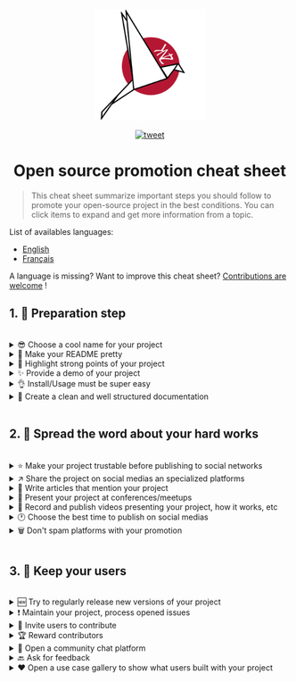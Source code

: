 <p align="center">
    <img alt="oss image" src="./imgs/zoss-logo.svg" height="200px" width="200px">
</p>

<p align="center">
  <a href="https://twitter.com/intent/tweet?text=How%20to%20promote%20your%20open-source%20projects&url=https://github.com/zenika-open-source/open-source-promotion-cheat-sheet&hashtags=OpenSource,CheatSheet">
    <img alt="tweet" src="https://img.shields.io/twitter/url/https/twitter?label=Share%20on%20twitter&style=social" target="_blank" />
  </a>
</p>

<h1 align="center">Open source promotion cheat sheet </h1>


> This cheat sheet summarize important steps you should follow to promote your open-source project in the best conditions. You can click items to expand and get more information from a topic. 

List of availables languages:

- [English](./README.md)
- [Français](./README-fr.md)

A language is missing? Want to improve this cheat sheet? [Contributions are welcome](./CONTRIBUTING.md) !

## 1. 🎢 Preparation step

<br />

<details>
<summary>😎 Choose a cool name for your project</summary>
<p>

> Choose a name users can easily remember.

</p>
</details>

<details>
<summary>💅 Make your README pretty</summary>
<p>

> README is the first thing your vistors will see. Make it simple, pretty and easy to read. [Here is a list of beautiful READMEs](https://github.com/matiassingers/awesome-readme).

</p>
</details>

<details>
<summary>💪 Highlight strong points of your project </summary>
<p>

> Identify your project strengths and make sure visitors see them at first.

</p>
</details>

<details>
<summary>✨ Provide a demo of your project</summary>
<p>

> Vistors will want to quickly understand the purpose of your project, how it works and how to use it. Providing a demo is the best way to satisfy users. It could be:
>
>  - An animated GIF demonstrating how your project works
>  - A link to a live demo

</p>
</details>

<details>
<summary>👌 Install/Usage must be super easy</summary>
<p>

> You'll probably lost visitors if your project is not user friendly.

</p>
</details>

<details>
<summary>📘 Create a clean and well structured documentation</summary>
<p>

> Creating a good documentation is probably the most important step. If you have a small documentation, you can include it within your README. Otherwise, you should probably host it in a separate website. Some open-source projects like [vuepress](https://v1.vuepress.vuejs.org) helps you creating clean documentations in a simple way.

 </p>
</details>

<br />

## 2. 📢 Spread the word about your hard works

<br />

<details>
<summary>⭐ Make your project trustable before publishing to social networks</summary>
<p>

> Most visitors will check how many stars the project got before considering using it. A minimum amount of stars makes your project more trustable than a project with zero star. This is why you should ask people you know to support your project before doing a public announcement on social medias.

</p>
</details>

<details>
<summary>↗️ Share the project on social medias an specialized platforms</summary>
<p>

> Tell the world about your awesome work! Publish on social medias and specialized platforms:
>
> - [Twitter](https://twitter.com)
> - [Linkedin](https://www.linkedin.com/)
> - [Facebook](https://www.facebook.com/)
> - [Reddit](https://www.reddit.com/)
> - [Dev.to](https://dev.to/)
> - [Lobsters](https://lobste.rs/)
> - [Hacker News](https://news.ycombinator.com/)
> - [Product Hunt](https://www.producthunt.com/)
> - [Beta page](https://betapage.co/)
> - [Human Coders](https://news.humancoders.com/)

</p>
</details>

<details>
<summary>📃 Write articles that mention your project</summary>
<p>

> Write articles about your project. Purpose can be the technical stack you used, how your project works, problems you encountered, etc. Post to publishing platforms:
>
> - [medium](https://medium.com/)
> - [dev.to](https://dev.to/)
</p>
</details>

<details>
<summary>🎤 Present your project at conferences/meetups</summary>
<p>

> Presenting your project at conferences or meetups is a good way to improve its visibility.

</p>
</details>

<details>
<summary>🎥 Record and publish videos presenting your project, how it works, etc
</summary>
<p>

> Recording a video is not an easy execise. However it's probably the most efficient way to make your project famous.

</p>
</details>

<details>
<summary>🕐 Choose the best time to publish on social medias</summary>
<p>

> Don't publish during holidays period or weekends. Usually the best time to publish on social networks is mid-week.

</p>
</details>

<details>
<summary>🗑 Don't spam platforms with your promotion</summary>
<p>

> Don't publish twice on the same platform. It will be considered as spam and might cause bad publicity for your project.

</p>
</details>

<br />

## 3. 🤝 Keep your users

<br />

<details>
<summary>🆕 Try to regularly release new versions of your project</summary>
<p>

> Maintain and improve your project with new releases and generate changelogs.

</p>
</details>

<details>
<summary>❗ Maintain your project, process opened issues</summary>
<p>

> Do not let opened issues without response. Be nice with people that took time to open issues 😉

</p>
</details>

<details>
<summary>🙏 Invite users to contribute</summary>
<p>

> A healthy project is a project with a community and contributors. Let your users know that you need help by tagging some issues with `contribution welcome` or `good first issue` labels. [See github labels](https://help.github.com/en/articles/about-labels).

</p>
</details>

<details>
<summary>🏆 Reward contributors</summary>
<p>

> Be nice with people that helped you! Some open-source projects like [gatsby](https://github.com/gatsbyjs/gatsby) reward contributors with goodies. If you can't afford that, do a public post (on twitter or other platforms) about the contribution and mention the author ([here is an example of public thanks](https://twitter.com/FranckAbgrall/status/1139470547492978688)). Open a `Contributors` section in your README to publicly thanks them (ex: [vuepress contributors section](https://github.com/vuejs/vuepress#code-contributors)).

</p>
</details>

<details>
<summary>💬 Open a community chat platform</summary>
<p>

> Github issues are not always the best way to communicate with your users. If necessary, you can use chat platforms to discuss with them:
>
> - [Discord](https://discordapp.com)
> - [Slack](https://slack.com)
> - [Gitter](https://gitter.im/)

</p>
</details>

<details>
<summary>🔙 Ask for feedback</summary>
<p>

> User's feedback is the best way to improve your project. They probably have features and ideas that could make your project better.

</p>
</details>

<details>
<summary>❤️ Open a use case gallery to show what users built with your project</summary>
<p>

> Visitors will trust your project if they see concrete use case and success stories (ex: [vuepress gallery](https://vuepress.gallery/)).

</p>
</details>

<br />

